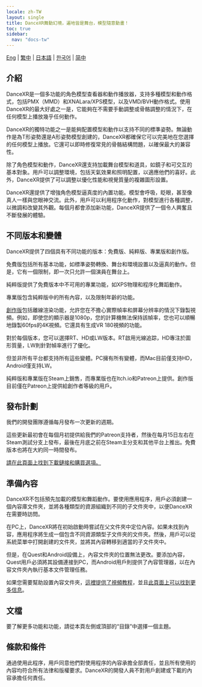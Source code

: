 ```yaml
---
locale: zh-TW
layout: single
title: DanceXR舞動幻境，遍地皆是舞台，模型隨意動畫！
toc: true
sidebar:
  nav: "docs-tw"
---
```

[Eng](/dancexr/index) | [繁中](/tw/dancexr/index) | [日本語](/jp/dancexr/index) | [한국어](/kr/dancexr/index) | [简中](/zh/dancexr/index)

## 介紹

DanceXR是一個多功能的角色模型查看器和動作播放器，支持多種模型和動作格式，包括PMX（MMD）和XNALara/XPS模型，以及VMD/BVH動作格式。使用DanceXR的最大好處之一是，它能夠在不需要手動調整或骨骼調整的情況下，在任何模型上播放幾乎任何動作。

DanceXR的獨特功能之一是能夠配置模型和動作以支持不同的標準姿勢。無論動作是為T形姿勢還是A形姿勢模型創建的，DanceXR都確保它可以完美地在您選擇的任何模型上播放。它還可以即時修復常見的骨骼結構問題，以確保最大的兼容性。

除了角色模型和動作，DanceXR還支持加載舞台模型和道具，如鏡子和可交互的基本對象。用戶可以調整環境，包括天氣效果和照明配置，以適應他們的喜好。此外，DanceXR提供了可以調整以優化性能和視覺質量的複雜圖形設置。

DanceXR還提供了增強角色模型逼真度的內置功能。模型會呼吸，眨眼，甚至像真人一樣與您眼神交流。此外，用戶可以利用程序化動作，對模型進行各種調整，以微調和改變其外觀。每個月都會添加新功能，DanceXR提供了一個令人興奮且不斷發展的體驗。

## 不同版本和變體

DanceXR提供了四個具有不同功能的版本：免費版、純粹版、專業版和創作版。

免費版包括所有基本功能，如標準姿勢轉換、舞台和環境設置以及逼真的動作。但是，它有一個限制，即一次只允許一個演員在舞台上。

純粹版提供了免費版本中不可用的專業功能，如XPS物理和程序化舞蹈動作。

專業版包含純粹版中的所有內容，以及限制年齡的功能。

[創作版](/dancexr/creator.md)包括離線渲染功能，允許您在不擔心實際幀率和屏幕分辨率的情況下錄製視頻。例如，即使您的顯示器是1080p，您的計算機無法保持該幀率，您也可以順暢地錄製60fps的4K視頻。它還具有生成VR 180視頻的功能。

對於每個版本，您可以選擇RT、HD或LW版本。RT啟用光線追踪，HD專注於圖形質量，LW則針對幀率進行了優化。

但並非所有平台都支持所有這些變體。PC擁有所有變體，而Mac目前僅支持HD，Android僅支持LW。

純粹版和專業版在Steam上銷售，而專業版也在Itch.io和Patreon上提供。創作版目前僅在Patreon上提供給創作者等級的用戶。

## 發布計劃

我們的開發團隊遵循每月發布一次更新的週期。

這些更新最初會在每個月初提供給我們的Patreon支持者，然後在每月15日左右在Steam測試分支上發布，最後在月底之前在Steam主分支和其他平台上推出。免費版本也將在大約同一時間發布。

[請在此頁面上找到下載鏈接和購買選項。](/dancexr/download.md)


## 準備內容

DanceXR不包括預先加載的模型和舞蹈動作。要使用應用程序，用戶必須創建一個內容庫文件夾，並將各種類型的資源組織到不同的子文件夾中，以便DanceXR在需要時訪問。

在PC上，DanceXR將在初始啟動時嘗試在父文件夾中定位內容。如果未找到內容，應用程序將生成一個包含不同資源類型子文件夾的文件夾。然後，用戶可以從系統菜單中打開創建的文件夾，並將其內容轉移到適當的子文件夾中。

但是，在Quest和Android設備上，內容文件夾的位置無法更改。要添加內容，Quest用戶必須將其設備連接到PC，而Android用戶則提供了內容管理器，以在內容文件夾內執行基本文件管理任務。

如果您需要幫助設置內容文件夾，[這裡提供了視頻教程](https://www.youtube.com/watch?v=kjzxGEd8SqM&list=PLiOnKm2t3bhLV3HcABEs0xjqgrYcmDQcr&index=3)，並且[此頁面上可以找到更多信息](dancexr/preparecontent.md)。


## 文檔

要了解更多功能和功能，請從本頁左側或頂部的“目錄”中選擇一個主題。


## 條款和條件
通過使用此程序，用戶同意他們對使用程序的內容承擔全部責任，並且所有使用的內容均符合所有法律和版權要求。DanceXR的開發人員不對用戶創建或下載的內容承擔任何責任。